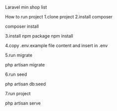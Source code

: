 Laravel min shop list

How to run project
1.clone project
2.install composer    

composer install 

3.install npm package
npm install

4.copy .env.example file content and insert in .env

5.run migrate

php artisan migrate

6.run seed

php artisan db:seed

7.run project

php artisan serve



